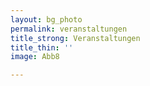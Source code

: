 ```yaml
---
layout: bg_photo
permalink: veranstaltungen
title_strong: Veranstaltungen
title_thin: ''
image: Abb8

---
```

